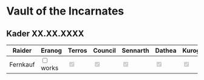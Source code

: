 # Vault of the Incarnates

## Kader XX.XX.XXXX

| Raider         | Eranog | Terros | Council | Sennarth | Dathea | Kurog | Diurna | Raszageth |
|----------------|--------|--------|---------|----------|--------|-------|--------|-----------|
| Fernkauf | <input type="checkbox" /> works| <input type="checkbox" disabled checked /> | <input type="checkbox" disabled checked /> | <input type="checkbox" disabled checked />  | <input type="checkbox" disabled checked />  | <input type="checkbox" disabled checked />  | <input type="checkbox" disabled checked />  | <input type="checkbox" disabled checked />  | 


